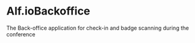 # Alf.ioBackoffice
The Back-office application for check-in and badge scanning during the conference 
